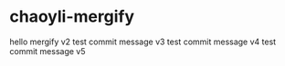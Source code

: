 # chaoyli-mergify
hello mergify v2
test commit message v3
test commit message v4
test commit message v5
